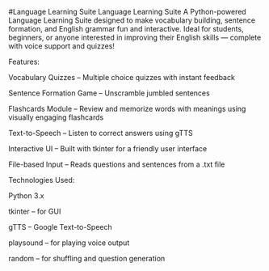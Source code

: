 #Language Learning Suite
Language Learning Suite A Python-powered Language Learning Suite designed to make vocabulary building, sentence formation, and English grammar fun and interactive. Ideal for students, beginners, or anyone interested in improving their English skills — complete with voice support and quizzes!

Features:

Vocabulary Quizzes – Multiple choice quizzes with instant feedback

Sentence Formation Game – Unscramble jumbled sentences

Flashcards Module – Review and memorize words with meanings using visually engaging flashcards

Text-to-Speech – Listen to correct answers using gTTS

Interactive UI – Built with tkinter for a friendly user interface

File-based Input – Reads questions and sentences from a .txt file

Technologies Used:

Python 3.x

tkinter – for GUI

gTTS – Google Text-to-Speech

playsound – for playing voice output

random – for shuffling and question generation
